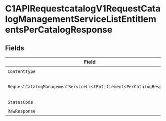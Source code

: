 # C1APIRequestcatalogV1RequestCatalogManagementServiceListEntitlementsPerCatalogResponse


## Fields

| Field                                                                                                                                                                 | Type                                                                                                                                                                  | Required                                                                                                                                                              | Description                                                                                                                                                           |
| --------------------------------------------------------------------------------------------------------------------------------------------------------------------- | --------------------------------------------------------------------------------------------------------------------------------------------------------------------- | --------------------------------------------------------------------------------------------------------------------------------------------------------------------- | --------------------------------------------------------------------------------------------------------------------------------------------------------------------- |
| `ContentType`                                                                                                                                                         | *string*                                                                                                                                                              | :heavy_check_mark:                                                                                                                                                    | HTTP response content type for this operation                                                                                                                         |
| `RequestCatalogManagementServiceListEntitlementsPerCatalogResponse`                                                                                                   | [*shared.RequestCatalogManagementServiceListEntitlementsPerCatalogResponse](../../models/shared/requestcatalogmanagementservicelistentitlementspercatalogresponse.md) | :heavy_minus_sign:                                                                                                                                                    | The RequestCatalogManagementServiceListEntitlementsPerCatalogResponse message contains a list of results and a nextPageToken if applicable.                           |
| `StatusCode`                                                                                                                                                          | *int*                                                                                                                                                                 | :heavy_check_mark:                                                                                                                                                    | HTTP response status code for this operation                                                                                                                          |
| `RawResponse`                                                                                                                                                         | [*http.Response](https://pkg.go.dev/net/http#Response)                                                                                                                | :heavy_minus_sign:                                                                                                                                                    | Raw HTTP response; suitable for custom response parsing                                                                                                               |